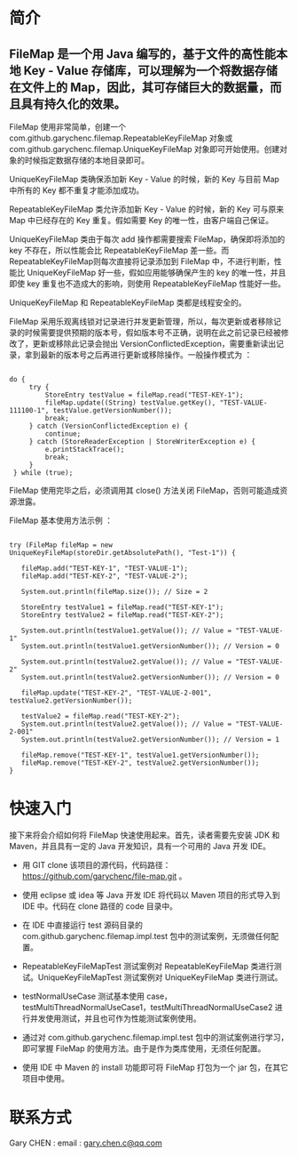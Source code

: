 # 简介

## FileMap 是一个用 Java 编写的，基于文件的高性能本地 Key - Value 存储库，可以理解为一个将数据存储在文件上的 Map，因此，其可存储巨大的数据量，而且具有持久化的效果。

FileMap 使用非常简单，创建一个 com.github.garychenc.filemap.RepeatableKeyFileMap 对象或 com.github.garychenc.filemap.UniqueKeyFileMap 对象即可开始使用。创建对象的时候指定数据存储的本地目录即可。

UniqueKeyFileMap 类确保添加新 Key - Value 的时候，新的 Key 与目前 Map 中所有的 Key 都不重复才能添加成功。

RepeatableKeyFileMap 类允许添加新 Key - Value 的时候，新的 Key 可与原来 Map 中已经存在的 Key 重复。假如需要 Key 的唯一性，由客户端自己保证。

UniqueKeyFileMap 类由于每次 add 操作都需要搜索 FileMap，确保即将添加的 key 不存在，所以性能会比 RepeatableKeyFileMap 差一些。而 RepeatableKeyFileMap则每次直接将记录添加到 FileMap 中，不进行判断，性能比 UniqueKeyFileMap 好一些，假如应用能够确保产生的 key 的唯一性，并且即使 key 重复也不造成大的影响，则使用 RepeatableKeyFileMap 性能好一些。

UniqueKeyFileMap 和 RepeatableKeyFileMap 类都是线程安全的。

FileMap 采用乐观离线锁对记录进行并发更新管理，所以，每次更新或者移除记录的时候需要提供预期的版本号，假如版本号不正确，说明在此之前记录已经被修改了，更新或移除此记录会抛出 VersionConflictedException，需要重新读出记录，拿到最新的版本号之后再进行更新或移除操作。一般操作模式为 ：

```

do {
     try {
         StoreEntry testValue = fileMap.read("TEST-KEY-1");
         fileMap.update((String) testValue.getKey(), "TEST-VALUE-111100-1", testValue.getVersionNumber());
         break;
     } catch (VersionConflictedException e) {
         continue;
     } catch (StoreReaderException | StoreWriterException e) {
         e.printStackTrace();
         break;
     }
 } while (true);

```

FileMap 使用完毕之后，必须调用其 close() 方法关闭 FileMap，否则可能造成资源泄露。

FileMap 基本使用方法示例 ：

```

try (FileMap fileMap = new UniqueKeyFileMap(storeDir.getAbsolutePath(), "Test-1")) {

   fileMap.add("TEST-KEY-1", "TEST-VALUE-1");
   fileMap.add("TEST-KEY-2", "TEST-VALUE-2");

   System.out.println(fileMap.size()); // Size = 2

   StoreEntry testValue1 = fileMap.read("TEST-KEY-1");
   StoreEntry testValue2 = fileMap.read("TEST-KEY-2");

   System.out.println(testValue1.getValue()); // Value = "TEST-VALUE-1"
   System.out.println(testValue1.getVersionNumber()); // Version = 0

   System.out.println(testValue2.getValue()); // Value = "TEST-VALUE-2"
   System.out.println(testValue2.getVersionNumber()); // Version = 0

   fileMap.update("TEST-KEY-2", "TEST-VALUE-2-001", testValue2.getVersionNumber());

   testValue2 = fileMap.read("TEST-KEY-2");
   System.out.println(testValue2.getValue()); // Value = "TEST-VALUE-2-001"
   System.out.println(testValue2.getVersionNumber()); // Version = 1

   fileMap.remove("TEST-KEY-1", testValue1.getVersionNumber());
   fileMap.remove("TEST-KEY-2", testValue2.getVersionNumber());
}

```

# 快速入门

接下来将会介绍如何将 FileMap 快速使用起来。首先，读者需要先安装 JDK 和 Maven，并且具有一定的 Java 开发知识，具有一个可用的 Java 开发 IDE。

+ 用 GIT clone 该项目的源代码，代码路径：https://github.com/garychenc/file-map.git 。

+ 使用 eclipse 或 idea 等 Java 开发 IDE 将代码以 Maven 项目的形式导入到 IDE 中。代码在 clone 路径的 code 目录中。

+ 在 IDE 中直接运行 test 源码目录的 com.github.garychenc.filemap.impl.test 包中的测试案例，无须做任何配置。

+ RepeatableKeyFileMapTest 测试案例对 RepeatableKeyFileMap 类进行测试。UniqueKeyFileMapTest 测试案例对 UniqueKeyFileMap 类进行测试。

+ testNormalUseCase 测试基本使用 case，testMultiThreadNormalUseCase1，testMultiThreadNormalUseCase2 进行并发使用测试，并且也可作为性能测试案例使用。

+ 通过对 com.github.garychenc.filemap.impl.test 包中的测试案例进行学习，即可掌握 FileMap 的使用方法。由于是作为类库使用，无须任何配置。

+ 使用 IDE 中 Maven 的 install 功能即可将 FileMap 打包为一个 jar 包，在其它项目中使用。

# 联系方式

Gary CHEN : email : gary.chen.c@qq.com
